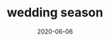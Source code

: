 ---
title: wedding season
album_key: W9N7pQ
icon: reese
game: new_horizons
layout: slideshow
date: 2020-06-06
category: events
---